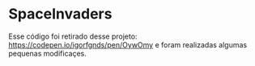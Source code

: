# SpaceInvaders

Esse código foi retirado desse projeto: https://codepen.io/igorfgnds/pen/OywOmy
e foram realizadas algumas pequenas modificaçes.


